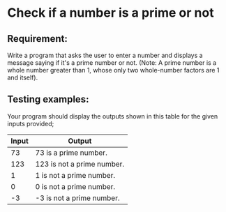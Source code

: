# Check if a number is a prime or not

## Requirement:

Write a program that asks the user to enter a number and displays a message saying if it's a prime number or not.
(Note: A prime number is a whole number greater than 1, whose only two whole-number factors are 1 and itself).

## Testing examples:

Your program should display the outputs shown in this table for the given inputs provided;

| Input     | Output                         |
| --------- | ------------------------------ |
| 73        | 73 is a prime number.          |
| 123       | 123 is not a prime number.     |
| 1         | 1 is not a prime number.       |
| 0         | 0 is not a prime number.       |
| -3        | -3 is not a prime number.      |
